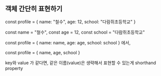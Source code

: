 ## 객체 간단히 표현하기

const profile = {
name: "철수",
age: 12,
school: "다람쥐초등학교"
}

const name = "철수",
const age = 12,
const school = "다람쥐초등학교"

const profile = {
name: name,
age: age,
school: school
}
에서,

const profile = {
name,
age,
school
}

key와 value 가 같다면, 같은 이름(value)은 생략해서 표현할 수 있는게 shorthand property
